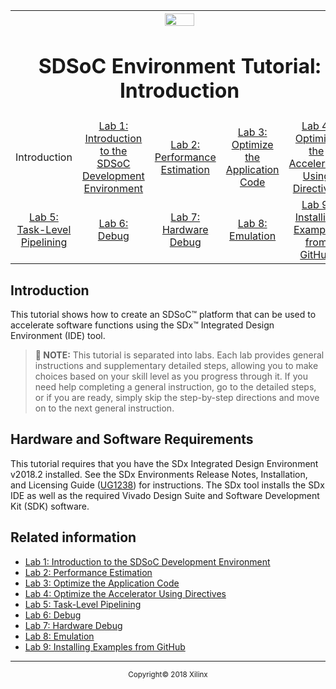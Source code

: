 
<table style="width:100%">
  <tr>
    <th width="100%" colspan="6"><img src="https://www.xilinx.com/content/dam/xilinx/imgs/press/media-kits/corporate/xilinx-logo.png" width="30%"/><h1>SDSoC Environment Tutorial: Introduction</h1>
</th>
  </tr>
  <tr>
    <td align="center">Introduction</td>
    <td align="center"><a href="lab-1-introduction-to-the-sdsoc-development-environment.md">Lab 1: Introduction to the SDSoC Development Environment</a></td>
    <td align="center"><a href="lab-2-performance-estimation.md">Lab 2: Performance Estimation</a></td>
    <td align="center"><a href="lab-3-optimize-the-application-code.md">Lab 3: Optimize the Application Code</a></td>
    <td align="center"><a href="lab-4-optimize-the-accelerator-using-directives.md">Lab 4: Optimize the Accelerator Using Directives</a></td>
  </tr>
  <tr>
    <td align="center"><a href="lab-5-task-level-pipelining.md">Lab 5: Task-Level Pipelining</a></td>
    <td align="center"><a href="lab-6-debug.md">Lab 6: Debug</a></td>
    <td align="center"><a href="lab-7-hardware-debug.md">Lab 7: Hardware Debug</a></td>
    <td align="center"><a href="lab-8-emulation.md">Lab 8: Emulation</a></td>
    <td align="center"><a href="lab-9-installing-applications-from-github.md">Lab 9: Installing Examples from GitHub</a></td>
    </tr>
</table>

## Introduction  

This tutorial shows how to create an SDSoC&trade; platform that can be used to accelerate software functions using the SDx&trade; Integrated Design Environment (IDE) tool.

>**:pushpin: NOTE:**  This tutorial is separated into labs. Each lab provides general instructions and supplementary detailed steps, allowing you to make choices based on your skill level as you progress through it. If you need help completing a general instruction, go to the detailed steps, or if you are ready, simply skip the step-by-step directions and move on to the next general instruction.  

## Hardware and Software Requirements

This tutorial requires that you have the SDx Integrated Design Environment v2018.2 installed. See the SDx Environments Release Notes, Installation, and Licensing Guide ([UG1238](https://www.xilinx.com/cgi-bin/docs/rdoc?v=2018.2;d=ug1238-sdx-rnil.pdf)) for instructions. The SDx tool installs the SDx IDE as well as the required Vivado Design Suite and Software Development Kit (SDK) software.

## Related information
 - <a href="lab-1-introduction-to-the-sdsoc-development-environment.md">Lab 1: Introduction to the SDSoC Development Environment</a>
 - <a href="lab-2-performance-estimation.md">Lab 2: Performance Estimation</a>
 - <a href="lab-3-optimize-the-application-code.md">Lab 3: Optimize the Application Code</a>
 - <a href="lab-4-optimize-the-accelerator-using-directives.md">Lab 4: Optimize the Accelerator Using Directives</a>
 - <a href="lab-5-task-level-pipelining.md">Lab 5: Task-Level Pipelining</a>
 - <a href="lab-6-debug.md">Lab 6: Debug</a>
 - <a href="lab-7-hardware-debug.md">Lab 7: Hardware Debug</a>
 - <a href="lab-8-emulation.md">Lab 8: Emulation</a>
 - <a href="lab-9-installing-applications-from-github.md">Lab 9: Installing Examples from GitHub</a>


<hr/>
<p align="center"><sup>Copyright&copy; 2018 Xilinx</sup></p>
